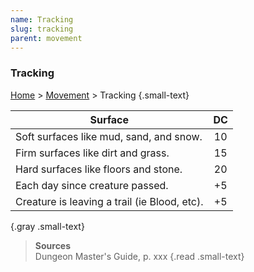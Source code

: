 ```yaml
---
name: Tracking
slug: tracking
parent: movement
---
```

### Tracking
[Home](dm-operations-center) > [Movement](movement) > Tracking {.small-text}

| Surface | DC |
|---------|:--:|
| Soft surfaces like mud, sand, and snow. | 10 |
| Firm surfaces like dirt and grass.      | 15 |
| Hard surfaces like floors and stone.    | 20 |
| Each day since creature passed.         | +5 |
| Creature is leaving a trail (ie Blood, etc). | +5 |
{.gray .small-text}

> **Sources** <br/>
> Dungeon Master's Guide, p. xxx
{.read .small-text}